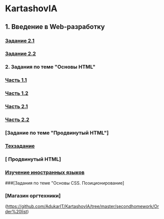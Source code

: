 # KartashovIA
## 1. Введение в Web-разработку

### [Задание 2.1](https://jsfiddle.net/tukhs65f/1/)
### [Задание 2.2](https://jsfiddle.net/e63vajdy/)

### 2. Задания по теме "Основы HTML"
### [Часть 1.1](https://github.com/AdukarIT/KartashovIA/commit/0890333c424fb518af7ea96322cbad85a24e67d7)
### [Часть 1.2](https://github.com/AdukarIT/KartashovIA/blob/master/secondhomework/product.html)
### [Часть 2.1](https://github.com/AdukarIT/KartashovIA/blob/master/secondhomework/index2.html)
### [Часть 2.2](https://github.com/AdukarIT/KartashovIA/blob/master/secondhomework/product.html)
### [Задание по теме "Продвинутый HTML"]
### [Техзадание](https://github.com/AdukarIT/KartashovIA/tree/master/secondhomework/technical%20project)
### [ Продвинутый HTML]
### [Изучение иностранных языков](https://github.com/AdukarIT/KartashovIA/tree/master/secondhomework/Language%20learning)
###[Задания по теме "Основы CSS. Позиционирование]
### [Магазин оргтехники]
(https://github.com/AdukarIT/KartashovIA/tree/master/secondhomework/Order%20list)